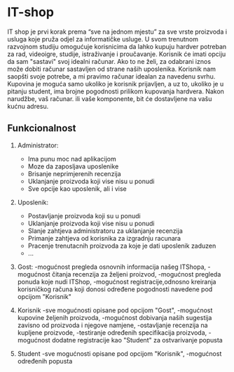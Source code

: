 # IT-shop
IT shop je prvi korak prema “sve na jednom mjestu” za sve vrste proizvoda i usluga koje pruža odjel za informatičke usluge. U svom trenutnom razvojnom studiju omogućuje korisnicima da lahko kupuju hardver potreban za rad, videoigre, studije, istraživanje i proučavanje.
Korisnik će imati opciju da sam "sastavi" svoj idealni računar. Ako to ne želi, za odabrani iznos može dobiti računar sastavljen od strane naših uposlenika. Korisnik nam saopšti svoje potrebe, a mi pravimo računar idealan za navedenu svrhu. Kupovina je moguća samo ukoliko je korisnik prijavljen, a uz to, ukoliko je u pitanju student, ima brojne pogodnosti prilikom kupovanja hardvera. Nakon narudžbe, vaš računar. ili vaše komponente, bit će dostavljene na vašu kućnu adresu.

## Funkcionalnost
1. Administrator:
    - Ima punu moc nad aplikacijom
    - Moze da zaposljava uposlenike
    - Brisanje neprimjerenih recenzija
    - Uklanjanje proizvoda koji vise nisu u ponudi
    - Sve opcije kao uposlenik, ali i vise
2. Uposlenik:
    - Postavljanje proizvoda koji su u ponudi
    - Uklanjanje proizvoda koji vise nisu u ponudi
    - Slanje zahtjeva administratoru za uklanjanje recenzija
    - Primanje zahtjeva od korisnika za izgradnju racunara
    - Pracenje trenutacnih proizvoda za koje je dati uposlenik zaduzen
    - ...
    
3. Gost:
   -mogućnost pregleda osnovnih informacija našeg ITShopa,
   -mogućnost čitanja recenzija za željeni proizvod,
   -mogućnost pregleda ponuda koje nudi ITShop,
   -mogućnost registracije,odnosno kreiranja korisničkog računa koji donosi određene pogodnosti navedene pod opcijom "Korisnik"

4. Korisnik 
   -sve mogućnosti opisane pod opcijom "Gost",
   -mogućnost kupovine željenih proizvoda,
   -mogućnost dobivanja naših sugestija zavisno od proizvoda i njegove namjene,
   -ostavljanje recenzija na kupljene proizvode,
   -testiranje određenih specifikacija proizvoda,
   -mogućnost dodatne registracije kao "Student" za ostvarivanje popusta

5. Student
   -sve mogućnosti opisane pod opcijom "Korisnik",
   -mogućnost određenih popusta
